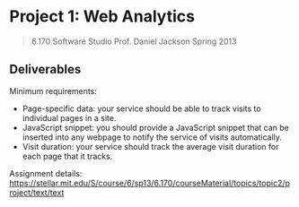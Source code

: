 Project 1: Web Analytics
========================
>6.170 Software Studio
>Prof. Daniel Jackson
>Spring 2013

Deliverables
------------
Minimum requirements:
- Page-specific data: your service should be able to track visits to individual pages in a site.
- JavaScript snippet: you should provide a JavaScript snippet that can be inserted into any webpage to notify the service of visits automatically.
- Visit duration: your service should track the average visit duration for each page that it tracks.

Assignment details: https://stellar.mit.edu/S/course/6/sp13/6.170/courseMaterial/topics/topic2/project/text/text